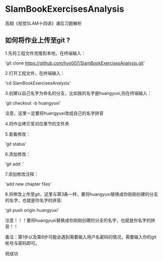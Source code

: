 # SlamBookExercisesAnalysis
高翔《视觉SLAM十四讲》课后习题解析

## 如何将作业上传至git ?

1.先将工程文件克隆到本地，在终端输入：

'git clone https://github.com/hyx007/SlamBookExercisesAnalysis.git'

2.打开工程文件，在终端输入：

'cd SlamBookExercisesAnalysis'

3.创建以自己名字为命名的分支，比如我的名字是huangyuxi,则在终端输入：

'git checkout -b huangyuxi'

注意，这里一定要将huangyuxi改成自己的名字拼音

4.将作业拷贝至对应章节的文件夹

5.查看修改：

'git status'

6.添加修改：

'git add .'

7.添加修改注释：

'add new chapter files'

8.将修改上传至git，这里与第3条一样，要将huangyuxi替换成你刚刚创建的分支的名字，也就是你名字的拼音:

'git push origin huangyuxi'

注意！！！要将huangyuxi替换成你刚刚创建的分支的名字，也就是你名字的拼音！！

备注：第1步以及第8步可能会遇到需要输入用户名密码的情况，需要输入你的git帐号与密码即可。

祝成功
